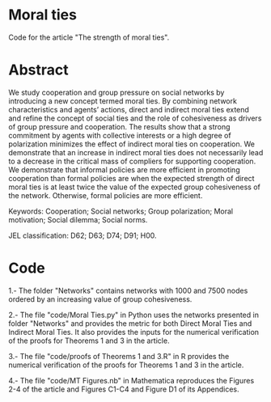 # Moral ties
Code for the article "The strength of moral ties".

# Abstract                                                                                                                                         
We study cooperation and group pressure on social networks by introducing a new concept termed moral ties. By combining network characteristics and agents’ actions,
direct and indirect moral ties extend and refine the concept of social ties and the role of cohesiveness as drivers of group pressure and cooperation. The results
show that a strong commitment by agents with collective interests or a high degree of polarization minimizes the effect of indirect moral ties on cooperation. We
demonstrate that an increase in indirect moral ties does not necessarily lead to a decrease in the critical mass of compliers for supporting cooperation. We demonstrate
that informal policies are more efficient in promoting cooperation than formal policies are when the expected strength of direct moral ties is at least twice the value
of the expected group cohesiveness of the network. Otherwise, formal policies are more efficient. 

Keywords: Cooperation; Social networks; Group polarization; Moral motivation; Social dilemma; Social norms.

JEL classification: D62; D63; D74; D91; H00.


# Code
1.- The folder "Networks" contains networks with 1000 and 7500 nodes ordered by an increasing value of group cohesiveness.

2.- The file "code/Moral Ties.py" in Python uses the networks presented in folder "Networks" and provides the metric for both
Direct Moral Ties and Indirect Moral Ties. It also provides the inputs for the numerical verification of the proofs for Theorems 1 and 3 in the article.

3.- The file "code/proofs of Theorems 1 and 3.R" in R provides the numerical verification of the proofs for Theorems 1 and 3 in the article.

4.- The file "code/MT Figures.nb" in Mathematica reproduces the Figures 2-4 of the article and Figures C1-C4 and Figure D1 of its Appendices.





